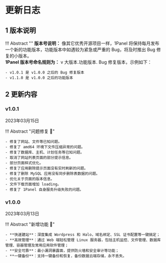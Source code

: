 # 更新日志

## 1 版本说明

!!! Abstract ""
    **版本号说明：** 像其它优秀开源项目一样，1Panel 将保持每月发布一个新的功能版本，功能版本中如遇较为紧急或严重的 Bug，将及时推出 Bug 修复的小版本。  
    **1Panel 版本号命名规则为：** v 大版本.功能版本. Bug 修复版本，示例如下：

    - v1.0.1 是 v1.0.0 之后的 Bug 修复版本
    - v1.1.0 是 v1.0.0 之后的功能版本

## 2 更新内容

### v1.0.1

2023年03月15日

!!! Abstract "问题修复 :palm_tree:"

    - 修复了网站、文件等已知问题。
    - 修复了 amd64 环境下文件压缩异常的问题。
    - 修复了数据库、主机、计划任务等已知问题。
    - 取消了网站列表页面的部分提示信息。
    - 部分页面样式优化。
    - 修复了应用删除提示页面没有实时刷新的问题。
    - 修复了删除 MySQL 应用没有同步删除表数据的问题。
    - 优化关于页面的版本信息。
    - 文件下载页面增加 loading。
    - 修复了 1Panel 自身服务升级失败的问题。

### v1.0.0

2023年03月13日

!!! Abstract "新增功能 :star2:"

    - **快速建站**：深度集成 Wordpress 和 Halo，域名绑定、SSL 证书配置等一键搞定；
    - **高效管理**：通过 Web 端轻松管理 Linux 服务器，包括主机监控、文件管理、数据库管理、容器管理及常用应用软件管理；
    - **安全可靠**：最小漏洞暴露面，提供防火墙和安全审计等功能；
    - **一键备份**：支持一键备份和恢复，备份数据云端存储，永不丢失。

